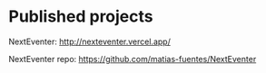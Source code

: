 # Published projects

NextEventer: http://nexteventer.vercel.app/

NextEventer repo: https://github.com/matias-fuentes/NextEventer
